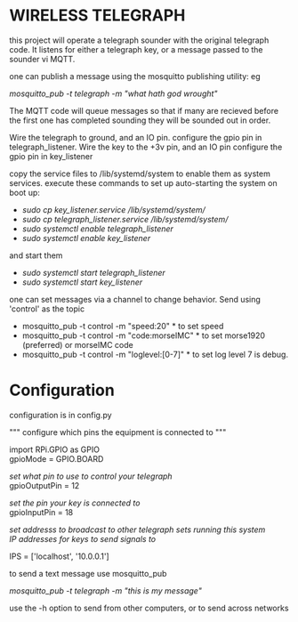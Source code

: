 # WIRELESS TELEGRAPH


this project will operate a telegraph sounder with the original telegraph code.
It listens for either a telegraph key, or a message passed to the sounder vi MQTT.

one can publish a message using the mosquitto publishing utility: eg 

*mosquitto_pub -t telegraph -m "what hath god wrought"* 

The MQTT code will queue messages so that if many are recieved before the first one has completed sounding they will be sounded out in order.


Wire the telegraph to ground, and an IO pin.  configure the gpio pin in telegraph_listener.
Wire the key to the +3v pin, and an IO pin    configure the gpio pin in key_listener

copy the service files to /lib/systemd/system to enable them as system services.
execute these commands to set up auto-starting the system on boot up:

+ *sudo cp key_listener.service /lib/systemd/system/*
+ *sudo cp telegraph_listener.service /lib/systemd/system/*
+ *sudo systemctl enable telegraph_listener*
+ *sudo systemctl enable key_listener*


and start them

+ *sudo systemctl start  telegraph_listener*
+ *sudo systemctl start key_listener*


one can set messages via a channel to change behavior. Send using 'control' as the topic

* mosquitto_pub -t control -m "speed:20" * to set speed
* mosquitto_pub -t control -m "code:morseIMC" * to set morse1920 (preferred) or morseIMC code
* mosquitto_pub -t control -m "loglevel:[0-7]" * to set log level 7 is debug.

   
# Configuration

configuration is in config.py


"""
configure which pins the equipment is connected to
"""

import RPi.GPIO as GPIO<br>
gpioMode = GPIO.BOARD

*set what pin to use to control your telegraph* <br>
gpioOutputPin = 12  <br>

*set the pin your key is connected to*  <br>
gpioInputPin = 18  <br>


*set addresss to broadcast to other telegraph sets running this system* <br>
*IP addresses for keys to send signals to*

IPS = ['localhost', '10.0.0.1']
 


to send a text message use mosquitto_pub

*mosquitto_pub -t telegraph -m "this is my message"*

use the -h option to send from other computers, or to send across networks
